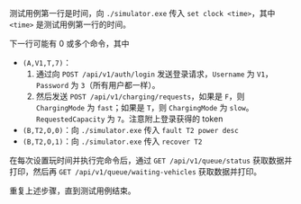 测试用例第一行是时间，向 `./simulator.exe` 传入 `set clock <time>`，其中 `<time>` 是测试用例第一行的时间。

下一行可能有 0 或多个命令，其中

- `(A,V1,T,7)`：
  1. 通过向 `POST /api/v1/auth/login` 发送登录请求，`Username` 为 `V1`，`Password` 为 `3`（所有用户都一样）。
  2. 然后发送 `POST /api/v1/charging/requests`，如果是 `F`，则 `ChargingMode` 为 `fast`；如果是 `T`，则 `ChargingMode` 为 `slow`。`RequestedCapacity` 为 `7`。注意附上登录获得的 token
- `(B,T2,O,0)`：向 `./simulator.exe` 传入 `fault T2 power desc`
- `(B,T2,O,1)`：向 `./simulator.exe` 传入 `recover T2`

在每次设置玩时间并执行完命令后，通过 `GET /api/v1/queue/status` 获取数据并打印，然后再 `GET /api/v1/queue/waiting-vehicles` 获取数据并打印。

重复上述步骤，直到测试用例结束。
